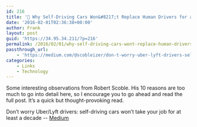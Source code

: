 ```yaml
---
id: 216
title: '🔗 Why Self-Driving Cars Won&#8217;t Replace Human Drivers for at Least a Decade | Robert Scoble'
date: '2016-02-01T02:36:38+00:00'
author: Frank
layout: post
guid: 'https://34.95.34.211/?p=216'
permalink: /2016/02/01/why-self-driving-cars-wont-replace-human-drivers-for-at-least-a-decade-robert-scoble/
passthrough_url:
    - 'https://medium.com/@scobleizer/don-t-worry-uber-lyft-drivers-self-driving-cars-won-t-take-your-job-for-at-least-a-decade-3b8c58a7f102#.s6w7lrnx4'
categories:
    - Links
    - Technology
---
```


Some interesting observations from Robert Scoble. His 10 reasons are too much to go into detail here, so I encourage you to go ahead and read the full post. It’s a quick but thought-provoking read.

Don’t worry Uber/Lyft drivers: self-driving cars won’t take your job for at least a decade -- [Medium](https://medium.com/@scobleizer/don-t-worry-uber-lyft-drivers-self-driving-cars-won-t-take-your-job-for-at-least-a-decade-3b8c58a7f102#.2ruffz24i)